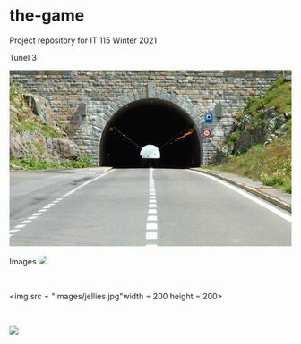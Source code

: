 # the-game
Project repository for IT 115 Winter 2021

Tunel 3

![](image.png)

Images
![](jellies.jpg)

<br>

<img src = "Images/jellies.jpg"width = 200 height = 200>

<br>

![](poison.jpg)
